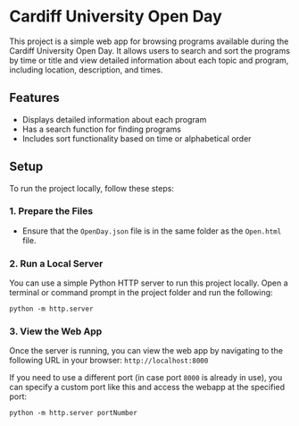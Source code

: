 # Cardiff University Open Day

This project is a simple web app for browsing programs available during the Cardiff University Open Day. It allows users to search and sort the programs by time or title and view detailed information about each topic and program, including location, description, and times.

## Features
- Displays detailed information about each program
- Has a search function for finding programs
- Includes sort functionality based on time or alphabetical order
## Setup

To run the project locally, follow these steps:

### 1. Prepare the Files
- Ensure that the `OpenDay.json` file is in the same folder as the `Open.html` file.


### 2. Run a Local Server
You can use a simple Python HTTP server to run this project locally. Open a terminal or command prompt in the project folder and run the following:

`python -m http.server`

### 3. View the Web App

Once the server is running, you can view the web app by navigating to the following URL in your browser:
`http://localhost:8000`

If you need to use a different port (in case port `8000` is already in use), you can specify a custom port like this and access the webapp at the specified port:

`python -m http.server portNumber`





